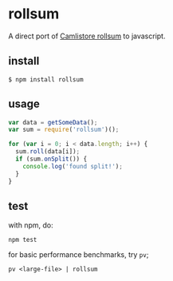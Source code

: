 # rollsum

A direct port of [Camlistore rollsum](https://github.com/camlistore/camlistore/blob/master/pkg/rollsum/rollsum.go) to javascript.

## install

    $ npm install rollsum

## usage

```javascript
var data = getSomeData();
var sum = require('rollsum')();

for (var i = 0; i < data.length; i++) {
  sum.roll(data[i]);
  if (sum.onSplit()) {
    console.log('found split!');
  }
}
```

## test

with npm, do:

    npm test

for basic performance benchmarks, try `pv`;

    pv <large-file> | rollsum
